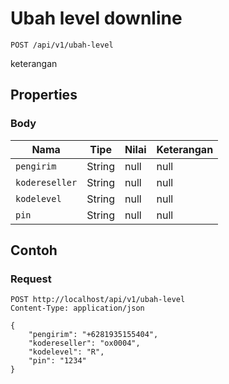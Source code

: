 # Ubah level downline
```http
POST /api/v1/ubah-level
```
keterangan
## Properties
### Body
Nama | Tipe | Nilai | Keterangan
--- | --- | --- | ---
<code>pengirim</code> | String | null | null
<code>kodereseller</code> | String | null | null
<code>kodelevel</code> | String | null | null
<code>pin</code> | String | null | null
## Contoh
### Request
```http
POST http://localhost/api/v1/ubah-level
Content-Type: application/json

{
    "pengirim": "+6281935155404",
    "kodereseller": "ox0004",
    "kodelevel": "R",
    "pin": "1234"
}


```
